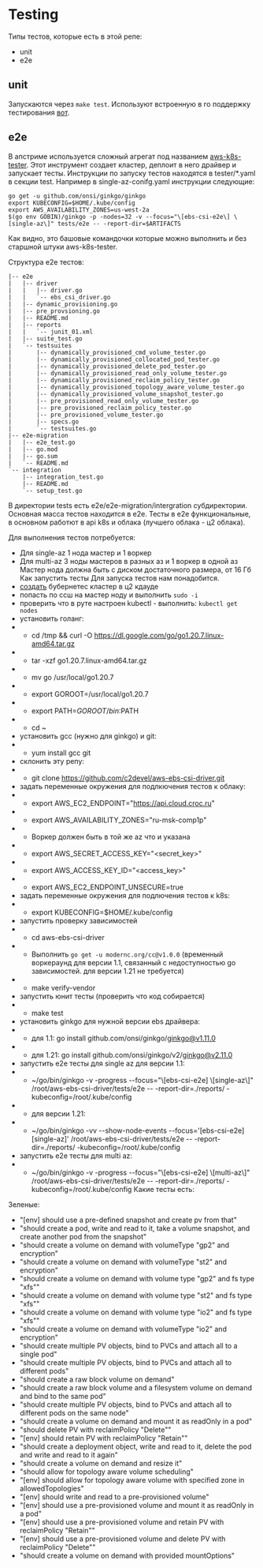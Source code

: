 # Testing

Типы тестов, которые есть в этой репе:
- unit
- e2e

## unit

Запускаются через ```make test```. Используют встроенную в го поддержку тестирования [вот](https://golang.org/doc/code.html#Testing).

## e2e

В апстриме используется сложный агрегат под названием [aws-k8s-tester](https://github.com/aws/aws-k8s-tester).
Этот инструмент создает кластер, деплоит в него драйвер и запускает тесты.
Инструкции по запуску тестов находятся в tester/*.yaml в секции test.
Например в single-az-conifg.yaml инструкции следующие:

```
go get -u github.com/onsi/ginkgo/ginkgo
export KUBECONFIG=$HOME/.kube/config
export AWS_AVAILABILITY_ZONES=us-west-2a
$(go env GOBIN)/ginkgo -p -nodes=32 -v --focus="\[ebs-csi-e2e\] \[single-az\]" tests/e2e -- -report-dir=$ARTIFACTS
```
Как видно, это башовые командочки которые можно выполнить и без старшной штуки aws-k8s-tester.

Структура e2e тестов:
```
|-- e2e
|   |-- driver
|   |   |-- driver.go
|   |   `-- ebs_csi_driver.go
|   |-- dynamic_provisioning.go
|   |-- pre_provsioning.go
|   |-- README.md
|   |-- reports
|   |   `-- junit_01.xml
|   |-- suite_test.go
|   `-- testsuites
|       |-- dynamically_provisioned_cmd_volume_tester.go
|       |-- dynamically_provisioned_collocated_pod_tester.go
|       |-- dynamically_provisioned_delete_pod_tester.go
|       |-- dynamically_provisioned_read_only_volume_tester.go
|       |-- dynamically_provisioned_reclaim_policy_tester.go
|       |-- dynamically_provisioned_topology_aware_volume_tester.go
|       |-- dynamically_provisioned_volume_snapshot_tester.go
|       |-- pre_provisioned_read_only_volume_tester.go
|       |-- pre_provisioned_reclaim_policy_tester.go
|       |-- pre_provisioned_volume_tester.go
|       |-- specs.go
|       `-- testsuites.go
|-- e2e-migration
|   |-- e2e_test.go
|   |-- go.mod
|   |-- go.sum
|   `-- README.md
`-- integration
    |-- integration_test.go
    |-- README.md
    `-- setup_test.go
```

В директории tests есть e2e/e2e-migration/intergration субдиректории.
Основная масса тестов находится в e2e.
Тесты в е2е функциональные, в основном работют в api k8s и облака (лучшего облака - ц2 облака).

Для выполнения тестов потребуется:
- Для single-az 1 нода мастер и 1 воркер
- Для multi-az 3 ноды мастеров в разных аз и 1 воркер в одной аз
Мастер нода должна быть с диском достаточного размера, от 16 Гб
Как запустить тесты
Для запуска тестов нам понадобится.
- [создать](https://docs.cloud.croc.ru/ru/services/kubernetes.html#creating) бубернетес кластер в ц2 кдауде
- попасть по ссш на мастер ноду и выполнить ```sudo -i```
- проверить что в руте настроен kubectl - выполнить: ```kubectl get nodes```
- установить голанг:
- - cd /tmp && curl -O https://dl.google.com/go/go1.20.7.linux-amd64.tar.gz
- - tar -xzf go1.20.7.linux-amd64.tar.gz
- - mv go /usr/local/go1.20.7
- - export GOROOT=/usr/local/go1.20.7
- - export PATH=$GOROOT/bin:$PATH
- - cd ~
- установить gcc (нужно для ginkgo) и git:
- - yum install gcc git
- склонить эту репу:
- - git clone https://github.com/c2devel/aws-ebs-csi-driver.git
- задать переменные окружения для подлкючения тестов к облаку:
- - export AWS_EC2_ENDPOINT="https://api.cloud.croc.ru"
- - export AWS_AVAILABILITY_ZONES="ru-msk-comp1p"
- - Воркер должен быть в той же az что и указана
- - export AWS_SECRET_ACCESS_KEY="<secret_key>"
- - export AWS_ACCESS_KEY_ID="<access_key>"
- - export AWS_EC2_ENDPOINT_UNSECURE=true
- задать переменные окружения для подлючения тестов к k8s:
- - export KUBECONFIG=$HOME/.kube/config
- запустить проверку зависимостей
- - cd aws-ebs-csi-driver
- - Выполнить ```go get -u modernc.org/cc@v1.0.0``` (временный воркераунд для версии 1.1, связанный с недоступностью go зависимостей. для версии 1.21 не требуется)
- - make verify-vendor
- запустить юнит тесты (проверить что код собирается)
- - make test
- установить ginkgo для нужной версии ebs драйвера:
- - для 1.1: go install github.com/onsi/ginkgo/ginkgo@v1.11.0
- - для 1.21: go install github.com/onsi/ginkgo/v2/ginkgo@v2.11.0
- запустить e2e тесты для single az для версии 1.1:
- - ~/go/bin/ginkgo -v -progress --focus="\\[ebs-csi-e2e\] \\[single-az\\]" /root/aws-ebs-csi-driver/tests/e2e -- -report-dir=./reports/ -kubeconfig=/root/.kube/config
- - для версии 1.21:
- - ~/go/bin/ginkgo -vv --show-node-events --focus='\[ebs-csi-e2e\] \[single-az\]' /root/aws-ebs-csi-driver/tests/e2e -- -report-dir=./reports/ -kubeconfig=/root/.kube/config
- запустить e2e тесты для multi az:
- - ~/go/bin/ginkgo -v -progress --focus="\\[ebs-csi-e2e\] \\[multi-az\\]" /root/aws-ebs-csi-driver/tests/e2e -- -report-dir=./reports/ -kubeconfig=/root/.kube/config
Какие тесты есть:

Зеленые:
- "[env] should use a pre-defined snapshot and create pv from that"
- "should create a pod, write and read to it, take a volume snapshot, and create another pod from the snapshot"
- "should create a volume on demand with volumeType "gp2" and encryption"
- "should create a volume on demand with volumeType "st2" and encryption"
- "should create a volume on demand with volume type "gp2" and fs type "xfs""
- "should create a volume on demand with volume type "st2" and fs type "xfs""
- "should create a volume on demand with volume type "io2" and fs type "xfs""
- "should create a volume on demand with volumeType "io2" and encryption"
- "should create multiple PV objects, bind to PVCs and attach all to a single pod"
- "should create multiple PV objects, bind to PVCs and attach all to different pods"
- "should create a raw block volume on demand"
- "should create a raw block volume and a filesystem volume on demand and bind to the same pod"
- "should create multiple PV objects, bind to PVCs and attach all to different pods on the same node"
- "should create a volume on demand and mount it as readOnly in a pod"
- "should delete PV with reclaimPolicy "Delete""
- "[env] should retain PV with reclaimPolicy "Retain""
- "should create a deployment object, write and read to it, delete the pod and write and read to it again"
- "should create a volume on demand and resize it"
- "should allow for topology aware volume scheduling"
- "[env] should allow for topology aware volume with specified zone in allowedTopologies"
- "[env] should write and read to a pre-provisioned volume"
- "[env] should use a pre-provisioned volume and mount it as readOnly in a pod"
- "[env] should use a pre-provisioned volume and retain PV with reclaimPolicy "Retain""
- "[env] should use a pre-provisioned volume and delete PV with reclaimPolicy "Delete""
- "should create a volume on demand with provided mountOptions"
